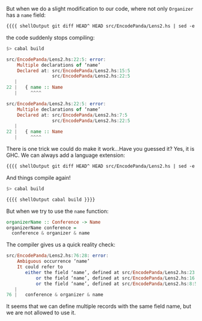 
But when we do a slight modification to our code, where not only `Organizer` has a `name` field:

```diff
{{{{ shellOutput git diff HEAD^ HEAD src/EncodePanda/Lens2.hs | sed -e '1,6d' | sed '/^@/d' | sed '/\[-- end snippet\]/d' }}}}
```

the code suddenly stops compiling:

```haskell
$> cabal build

src/EncodePanda/Lens2.hs:22:5: error:
    Multiple declarations of ‘name’
    Declared at: src/EncodePanda/Lens2.hs:15:5
                 src/EncodePanda/Lens2.hs:22:5
   |
22 |   { name :: Name
   |     ^^^^

src/EncodePanda/Lens2.hs:22:5: error:
    Multiple declarations of ‘name’
    Declared at: src/EncodePanda/Lens2.hs:7:5
                 src/EncodePanda/Lens2.hs:22:5
   |
22 |   { name :: Name
   |     ^^^^
```

There is one trick we could do make it work...Have you guessed it? Yes, it is GHC. We can always add a language extension:

```diff
{{{{ shellOutput git diff HEAD^ HEAD src/EncodePanda/Lens2.hs | sed -e '1,5d' | head -n 2 }}}}
```

And things compile again!

```haskell
$> cabal build

{{{{ shellOutput cabal build }}}}
```

But when we try to use the `name` function:

```haskell
organizerName :: Conference -> Name
organizerName conference =
  conference & organizer & name
```

The compiler gives us a quick reality check:

```haskell
src/EncodePanda/Lens2.hs:76:28: error:
    Ambiguous occurrence ‘name’
    It could refer to
       either the field ‘name’, defined at src/EncodePanda/Lens2.hs:23:5
           or the field ‘name’, defined at src/EncodePanda/Lens2.hs:16:5
           or the field ‘name’, defined at src/EncodePanda/Lens2.hs:8:5
   |
76 |   conference & organizer & name
```

It seems that we can define multiple records with the same field name, but we are not allowed to use it.
